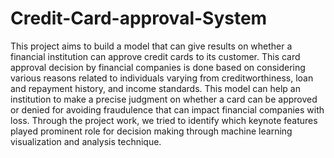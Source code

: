 # Credit-Card-approval-System
This project aims to build a model that can give results on whether a financial institution can approve credit cards to its customer. This card approval decision by financial companies is done based on considering various reasons related to individuals varying from creditworthiness, loan and repayment history, and income standards. This model can help an institution to make a precise judgment on whether a card can be approved or denied for avoiding fraudulence that can impact financial companies with loss. Through the project work, we tried to identify which keynote features played prominent role for decision making through machine learning visualization and analysis technique.

